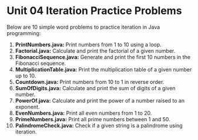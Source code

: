 # Unit 04 Iteration Practice Problems

Below are 10 simple word problems to practice iteration in Java programming:

1. **PrintNumbers.java:** Print numbers from 1 to 10 using a loop.
2. **Factorial.java:** Calculate and print the factorial of a given number.
3. **FibonacciSequence.java:** Generate and print the first 10 numbers in the Fibonacci sequence.
4. **MultiplicationTable.java:** Print the multiplication table of a given number up to 10.
5. **Countdown.java:** Print numbers from 10 to 1 in reverse order.
6. **SumOfDigits.java:** Calculate and print the sum of digits of a given number.
7. **PowerOf.java:** Calculate and print the power of a number raised to an exponent.
8. **EvenNumbers.java:** Print all even numbers from 1 to 20.
9. **PrimeNumbers.java:** Print all prime numbers between 1 and 50.
10. **PalindromeCheck.java:** Check if a given string is a palindrome using iteration.
